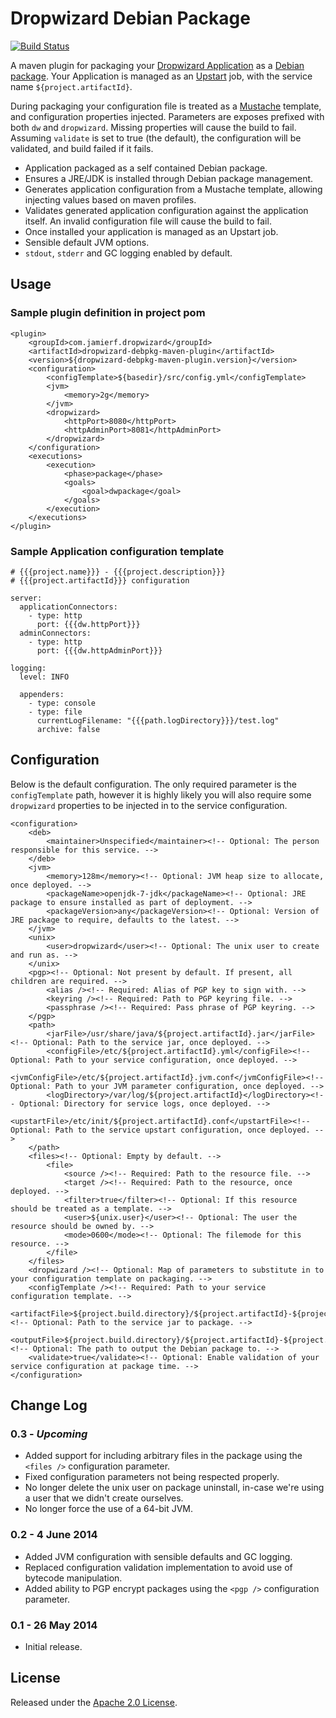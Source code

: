 # Dropwizard Debian Package
[![Build Status](https://api.travis-ci.org/reines/dropwizard-debpkg-maven-plugin.png)](https://travis-ci.org/reines/dropwizard-debpkg-maven-plugin)

A maven plugin for packaging your [Dropwizard Application](http://dropwizard.github.io/dropwizard) as a [Debian package](http://en.wikipedia.org/wiki/Deb_\(file_format\)). Your Application is managed as an [Upstart](http://upstart.ubuntu.com) job, with the service name `${project.artifactId}`.

During packaging your configuration file is treated as a [Mustache](http://mustache.github.io) template, and configuration properties injected. Parameters are exposes prefixed with both `dw` and `dropwizard`. Missing properties will cause the build to fail.
Assuming `validate` is set to true (the default), the configuration will be validated, and build failed if it fails.

* Application packaged as a self contained Debian package.
* Ensures a JRE/JDK is installed through Debian package management.
* Generates application configuration from a Mustache template, allowing injecting values based on maven profiles.
* Validates generated application configuration against the application itself. An invalid configuration file will cause the build to fail.
* Once installed your application is managed as an Upstart job.
* Sensible default JVM options.
* `stdout`, `stderr` and GC logging enabled by default.

## Usage

### Sample plugin definition in project pom

    <plugin>
        <groupId>com.jamierf.dropwizard</groupId>
        <artifactId>dropwizard-debpkg-maven-plugin</artifactId>
        <version>${dropwizard-debpkg-maven-plugin.version}</version>
        <configuration>
            <configTemplate>${basedir}/src/config.yml</configTemplate>
            <jvm>
                <memory>2g</memory>
            </jvm>
            <dropwizard>
                <httpPort>8080</httpPort>
                <httpAdminPort>8081</httpAdminPort>
            </dropwizard>
        </configuration>
        <executions>
            <execution>
                <phase>package</phase>
                <goals>
                    <goal>dwpackage</goal>
                </goals>
            </execution>
        </executions>
    </plugin>

### Sample Application configuration template

    # {{{project.name}}} - {{{project.description}}}
    # {{{project.artifactId}}} configuration

    server:
      applicationConnectors:
        - type: http
          port: {{{dw.httpPort}}}
      adminConnectors:
        - type: http
          port: {{{dw.httpAdminPort}}}

    logging:
      level: INFO

      appenders:
        - type: console
        - type: file
          currentLogFilename: "{{{path.logDirectory}}}/test.log"
          archive: false

## Configuration

Below is the default configuration. The only required parameter is the `configTemplate` path, however it is highly likely you will also require some `dropwizard` properties to be injected in to the service configuration.

    <configuration>
        <deb>
            <maintainer>Unspecified</maintainer><!-- Optional: The person responsible for this service. -->
        </deb>
        <jvm>
            <memory>128m</memory><!-- Optional: JVM heap size to allocate, once deployed. -->
            <packageName>openjdk-7-jdk</packageName><!-- Optional: JRE package to ensure installed as part of deployment. -->
            <packageVersion>any</packageVersion><!-- Optional: Version of JRE package to require, defaults to the latest. -->
        </jvm>
        <unix>
            <user>dropwizard</user><!-- Optional: The unix user to create and run as. -->
        </unix>
        <pgp><!-- Optional: Not present by default. If present, all children are required. -->
            <alias /><!-- Required: Alias of PGP key to sign with. -->
            <keyring /><!-- Required: Path to PGP keyring file. -->
            <passphrase /><!-- Required: Pass phrase of PGP keyring. -->
        </pgp>
        <path>
            <jarFile>/usr/share/java/${project.artifactId}.jar</jarFile><!-- Optional: Path to the service jar, once deployed. -->
            <configFile>/etc/${project.artifactId}.yml</configFile><!-- Optional: Path to your service configuration, once deployed. -->
            <jvmConfigFile>/etc/${project.artifactId}.jvm.conf</jvmConfigFile><!-- Optional: Path to your JVM parameter configuration, once deployed. -->
            <logDirectory>/var/log/${project.artifactId}</logDirectory><!-- Optional: Directory for service logs, once deployed. -->
            <upstartFile>/etc/init/${project.artifactId}.conf</upstartFile><!-- Optional: Path to the service upstart configuration, once deployed. -->
        </path>
        <files><!-- Optional: Empty by default. -->
            <file>
                <source /><!-- Required: Path to the resource file. -->
                <target /><!-- Required: Path to the resource, once deployed. -->
                <filter>true</filter><!-- Optional: If this resource should be treated as a template. -->
                <user>${unix.user}</user><!-- Optional: The user the resource should be owned by. -->
                <mode>0600</mode><!-- Optional: The filemode for this resource. -->
            </file>
        </files>
        <dropwizard /><!-- Optional: Map of parameters to substitute in to your configuration template on packaging. -->
        <configTemplate /><!-- Required: Path to your service configuration template. -->
        <artifactFile>${project.build.directory}/${project.artifactId}-${project.version}.jar</artifactFile><!-- Optional: Path to the service jar to package. -->
        <outputFile>${project.build.directory}/${project.artifactId}-${project.version}.deb</outputFile><!-- Optional: The path to output the Debian package to. -->
        <validate>true</validate><!-- Optional: Enable validation of your service configuration at package time. -->
    </configuration>

## Change Log

### 0.3 - _Upcoming_

* Added support for including arbitrary files in the package using the `<files />` configuration parameter.
* Fixed configuration parameters not being respected properly.
* No longer delete the unix user on package uninstall, in-case we're using a user that we didn't create ourselves.
* No longer force the use of a 64-bit JVM.

### 0.2 - 4 June 2014

* Added JVM configuration with sensible defaults and GC logging.
* Replaced configuration validation implementation to avoid use of bytecode manipulation.
* Added ability to PGP encrypt packages using the `<pgp />` configuration parameter.

### 0.1 - 26 May 2014

* Initial release.

## License

Released under the [Apache 2.0 License](LICENSE).
